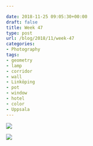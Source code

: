 ```yaml
---

date: 2018-11-25 09:05:30+00:00
draft: false
title: Week 47
type: post
url: /blog/2018/11/week-47
categories:
- Photography
tags:
- geometry
- lamp
- corridor
- wall
- Linköping
- pot
- window
- hotel
- color
- Uppsala
---
```




  
   ![](/images/2018-11-25-201811week-47/image-asset.jpeg)

  

  
   ![](/images/2018-11-25-201811week-47/image-asset.jpeg)

  


